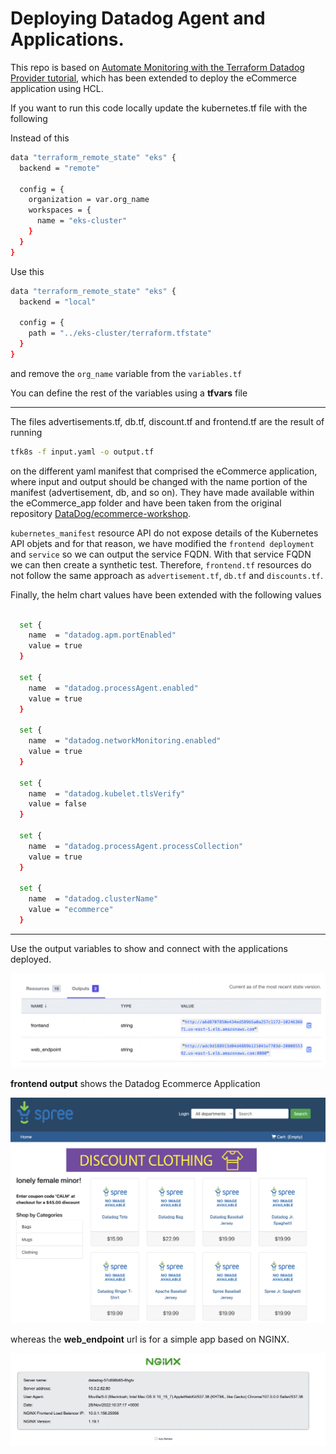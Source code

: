 # Deploying Datadog Agent and Applications.

This repo is based on [Automate Monitoring with the Terraform Datadog Provider tutorial](https://developer.hashicorp.com/terraform/tutorials/applications/datadog-provider), which has been extended to deploy the eCommerce application using HCL.

If you want to run this code locally update the kubernetes.tf file with the following

Instead of this

```bash
data "terraform_remote_state" "eks" {
  backend = "remote"

  config = {
    organization = var.org_name
    workspaces = {
      name = "eks-cluster"
    }
  }
}
```

Use this

```bash
data "terraform_remote_state" "eks" {
  backend = "local"

  config = {
    path = "../eks-cluster/terraform.tfstate"
  }
}
```

and remove the `org_name` variable from the `variables.tf`

You can define the rest of the variables using a **tfvars** file

---

The files advertisements.tf, db.tf, discount.tf and frontend.tf are the result of running

```bash
tfk8s -f input.yaml -o output.tf
```

on the different yaml manifest that comprised the eCommerce application, where input and output should be changed with the name portion of the manifest (advertisement, db, and so on). They have made available within the eCommerce_app folder and have been taken from the original repository [DataDog/ecommerce-workshop](https://github.com/DataDog/ecommerce-workshop/tree/main/deploy/generic-k8s/ecommerce-app).

`kubernetes_manifest` resource API do not expose details of the Kubernetes API objets and for that reason, we have modified the `frontend deployment` and `service` so we can output the service FQDN. With that service FQDN we can then create a synthetic test. Therefore, `frontend.tf` resources do not follow the same approach as `advertisement.tf`, `db.tf` and `discounts.tf`.

Finally, the helm chart values have been extended with the following values

```bash

  set {
    name  = "datadog.apm.portEnabled"
    value = true
  }

  set {
    name  = "datadog.processAgent.enabled"
    value = true
  }

  set {
    name  = "datadog.networkMonitoring.enabled"
    value = true
  }

  set {
    name  = "datadog.kubelet.tlsVerify"
    value = false
  }

  set {
    name  = "datadog.processAgent.processCollection"
    value = true
  }

  set {
    name  = "datadog.clusterName"
    value = "ecommerce"
  }
```

---

Use the output variables to show and connect with the applications deployed.

![1669636063030](image/README/1669636063030.png)

**frontend output** shows the Datadog Ecommerce Application

![1669636094286](image/README/1669636094286.png)

whereas the **web_endpoint** url is for a simple app based on NGINX.

![1669636168299](image/README/1669636168299.png)
